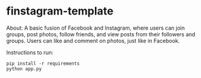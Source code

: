 # finstagram-template
About:
A basic fusion of Facebook and Instagram, where users can join groups, post photos, follow friends, and view posts from their followers and groups. Users can like and comment on photos, just like in Facebook. 

Instructions to run:
```
pip install -r requirements
python app.py
```
